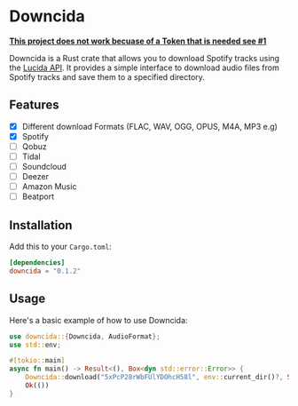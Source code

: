 # Downcida

<ins>**This project does not work becuase of a Token that is needed see [#1](https://github.com/0PandaDEV/downcida/issues/1)**</ins>

Downcida is a Rust crate that allows you to download Spotify tracks using the [Lucida API](https://lucida.to/). It provides a simple interface to download audio files from Spotify tracks and save them to a specified directory.

## Features

- [x] Different download Formats (FLAC, WAV, OGG, OPUS, M4A, MP3 e.g)
- [x] Spotify
- [ ] Qobuz
- [ ] Tidal
- [ ] Soundcloud
- [ ] Deezer
- [ ] Amazon Music
- [ ] Beatport

## Installation

Add this to your `Cargo.toml`:

```toml
[dependencies]
downcida = "0.1.2"
```

## Usage

Here's a basic example of how to use Downcida:

```rs
use downcida::{Downcida, AudioFormat};
use std::env;

#[tokio::main]
async fn main() -> Result<(), Box<dyn std::error::Error>> {
    Downcida::download("5xPcP28rWbFUlYDOhcH58l", env::current_dir()?, Some("US"), AudioFormat::FLAC).await?;
    Ok(())
}
```
